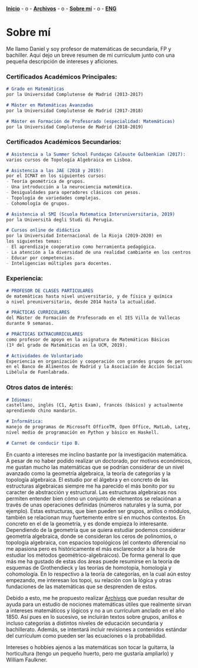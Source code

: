 [**Inicio**](index.html) - o -    [**Archivos**](Archivos.html)  - o -   [**Sobre mí**](Sobremi.html) - o -   [**ENG**](ENGSobremi.html)

# Sobre mí
Me llamo Daniel y soy profesor de matemáticas de secundaria, FP y bachiller. Aquí dejo un breve resumen de mi currículum junto con una pequeña descripción de intereses y aficiones.

### Certificados Académicos Principales:

```markdown
# Grado en Matemáticas 
por la Universidad Complutense de Madrid (2013-2017)

# Máster en Matemáticas Avanzadas
por la Universidad Complutense de Madrid (2017-2018)

# Máster en Formación de Profesorado (especialidad: Matemáticas)
por la Universidad Complutense de Madrid (2018-2019)

```


### Certificados Académicos Secundarios:

```markdown
# Asistencia a la Summer School Fundaçao Calouste Gulbenkian (2017): 
varios cursos de Topología Algebraica en Lisboa.

# Asistencia a las JAE (2018 y 2019): 
por el ICMAT en los siguientes cursos: 
- Teoría geométrica de grupos.
- Una introducción a la neurociencia matemática.  
- Desigualdades para operadores clásicos con pesos.
- Topología de variedades complejas.
- Cohomología de grupos.

# Asistencia al SMI (Scuola Matematica Interuniversitaria, 2019)
por la Università degli Studi di Perugia.

# Cursos online de didáctica
por la Universidad Internacional de la Rioja (2019-2020) en 
los siguientes temas: 
- El aprendizaje cooperativo como herramienta pedagógica.
- La atención a la diversidad de una realidad cambiante en los centros.
- Educar por competencias.
- Inteligencias múltiples para docentes.

```

### Experiencia:

```markdown
# PROFESOR DE CLASES PARTICULARES 
de matemáticas hasta nivel universitario, y de física y química
a nivel preuniversitario, desde 2014 hasta la actualidad.

# PRÁCTICAS CURRICULARES 
del Máster de Formación de Profesorado en el IES Villa de Vallecas 
durante 9 semanas.

# PRÁCTICAS EXTRACURRICULARES 
como profesor de apoyo en la asignatura de Matemáticas Básicas
(1º del grado de Matemáticas en la UCM, 2019).

# Actividades de Voluntariado
Experiencia en organización y cooperación con grandes grupos de personas
en el Banco de Alimentos de Madrid y la Asociación de Acción Social 
Libélula de Fuenlabrada.


```

### Otros datos de interés:

```markdown
# Idiomas: 
castellano, inglés (C1, Aptis Exam), francés (básico) y actualmente 
aprendiendo chino mandarín.

# Informática: 
manejo de programas de Microsoft OfficeTM, Open Office, MatLab, Lateχ, 
nivel medio de programación en Python y básico en Haskell.

# Carnet de conducir tipo B.
```

En cuanto a intereses me inclino bastante por la investigación matemática. A pesar de no haber podido realizar un doctorado, por motivos económicos, me gustan mucho las matemáticas que se podrían considerar de un nivel avanzado como la geometría algebraica, la teoría de categorías y la topología algebraica. El estudio por el álgebra y en concreto de las estructuras algebraicas siempre me ha parecido el más bonito por su caracter de abstracción y estructural. Las estructuras algebraicas nos permiten entender bien cómo un conjunto de elementos se relaciónan a través de unas operaciones definidas (números naturales y la suma, por ejemplo). Estas estructuras, que bien pueden ser grupos, anillos o módulos, también se relacionan muy fuertemente entre sí en muchos contextos. En concreto en el de la geometría, y es donde empieza lo interesante. Dependiendo de la geometría que se quiera estudiar podemos considerar geometría algebraica, donde se consideran los ceros de polinomios, o topología algebraica, con espacios topológicos (el contexto diferencial no me apasiona pero es históricamente el más esclarecedor a la hora de estudiar los métodos geométrico-algebraicos). De forma general lo que más me ha gustado de estas dos áreas puede resumirse en la teoría de esquemas de Grothendieck y las teorías de homotopía, homología y cohomología. En lo respectivo a la teoría de categorías, en la cual aún estoy empezando, me interesan los topoi, su relación con la lógica y otras fundaciones de las matemáticas que se desprenden de estos.

Debido a esto, me he propuesto realizar [Archivos](Archivos.html) que puedan resultar de ayuda para un estudio de nociones matemáticas útiles que realmente sirvan a intereses matemáticos y lógicos y no a un currículum anclado en el año 1850. Así pues en lo sucesivo, se incluirán textos sobre grupos, anillos e incluso categorías a distintos niveles de educación secundaria y bachillerato. Además, se intentará incluir revisiones a contenidos estándar del currículum como pueden ser las ecuaciones o la probabilidad.

Intereses o hobbies ajenos a las matemáticas son tocar la guitarra, la horticultura (tengo un pequeño huerto, pero me gustaría ampliarlo) y William Faulkner. 

